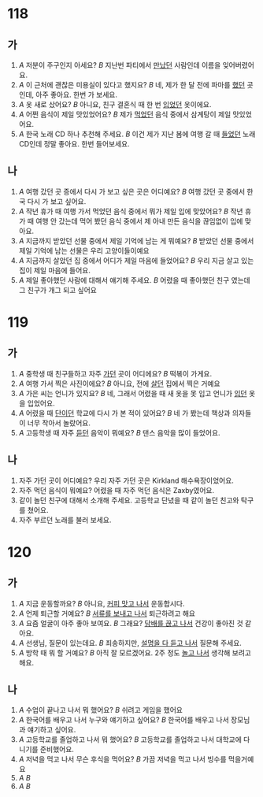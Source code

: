 # 118
## 가
1. *A* 저분이 주구인지 아세요?
   *B* 지난번 파티에서 <u>만났던</u> 사람인데 이름을 잊어버렸어요.
2. *A* 이 근처에 괜찮은 미용실이 있다고 했지요?
   *B* 네, 제가 한 달 전에 파마를 <u>했던</u> 곳인데, 아주 좋아요. 한번 가 보세요.
3. *A* 옷 새로 샀어요?
   *B* 아니요, 친구 결혼식 때 한 번 <u>입었던</u> 옷이에요.
4. *A* 어쩐 음식이 제일 맛있었어요?
   *B* 제가 <u>먹었던</u> 음식 중에서 삼계탕이 제일 맛있었어요.
5. *A* 한국 노래 CD 하나 추천해 주세요.
   *B* 이건 제가 지난 봄에 여행 갈 때 <u>들었던</u> 노래 CD인데 정말 좋아요. 한번 들어보세요.
## 나
1. *A* 여행 갔던 곳 증에서 다시 가 보고 싶은 곳은 어디예요?
   *B* 여행 갔던 곳 중에서 한국 다시 가 보고 싶어요.
2. *A* 작년 휴가 때 여행 가서 먹었던 음식 중에서 뭐가 제일 입에 맞았어요?
   *B* 작년 휴가 때 여행 안 갔는데 먹어 봤던 음식 중에서 제 아내 만든 음식을 끊임없이 입에 맞아요.
3. *A* 지금까지 받았던 선물 중에서 제일 기억에 남는 게 뭐예요?
   *B* 받았던 선물 중에서 제일 기억에 남는 선물은 우리 고양이들이예요
4. *A* 지금까지 살았던 집 중에서 어디가 제일 마음에 들었어요?
   *B* 우리 지금 살고 있는 집이 제일 마음에 들어요.
5. *A* 제일 좋아했던 사람에 대해서 얘기해 주세요.
   *B* 어렸을 때 좋아했던 친구 였는데 그 친구가 개그 되고 싶어요

# 119
## 가
1. *A* 중학생 때 친구들하고 자주 <u>가던</u> 곳이 어디에요?
   *B* 떡볶이 가게요.
2. *A* 여행 가서 찍은 사진이에요?
   *B* 아니요, 전에 <u>살던</u> 집에서 찍은 거예요
3. *A* 가은 씨는 언니가 있지요?
   *B* 네, 그래서 어렸을 때 새 옷을 못 입고 언니가 <u>입던</u> 옷을 입었어요.
4. *A* 어렸을 때 <u>단이던</u> 학교에 다시 가 본 적이 있어요?
   *B* 네 가 봤는데 책상과 의자들이 너무 작아서 놀랐어요.
5. *A* 고등학생 때 자주 <u>듣던</u> 음악이 뭐예요?
   *B* 댄스 음악을 많이 들었어요.
## 나
1. 자주 가던 곳이 어디예요? 우리 자주 가던 곳은 Kirkland 해수욕장이었어요.
2. 자주 먹던 음식이 뭐예요? 어렸을 때 자주 먹던 음식은 Zaxby였어요.
3. 같이 놀던 친구에 대해서 소개해 주세요. 고등학교 단녔을 때 같이 놀던 친고와 탁구를 쳤어요.
4. 자주 부르던 노래를 불러 보세요.
# 120
## 가
1. *A* 지금 운동할까요?
   *B* 아니요, <u>커피 맛고 나서</u> 운동합시다.
2. *A* 언제 퇴근할 거예요?
   *B* <u>서류를 보내고 나서</u> 퇴근하려고 해요
3. *A* 요즘 얼굴이 아주 좋아 보여요.
   *B* 그래요? <u>담배를 끊고 나서</u> 건강이 좋아진 것 같아요.
4. *A* 선생님, 질문이 있는데요.
   *B* 죄송하지만, <u>설명을 다 듣고 나서</u> 질문해 주세요.
5. *A* 방학 때 뭐 할 거예요?
   *B*  아직 잘 모르겠어요. 2주 정도 <u>놀고 나서</u> 생각해 보려고 해요.
## 나
1. *A* 수업이 끝나고 나서 뭐 했어요?
   *B* 쉬려고 게임을 했어요
2. *A* 한국어를 배우고 나서 누구와 얘기하고 싶어요?
   *B* 한국어를 배우고 나서 장모님과 얘기하고 싶어요.
3. *A* 고등학교를 졸업하고 나서 뭐 했어요?
   *B* 고등학교를 졸업하고 나서 대학교에 다니기를 준비했어요.
4. *A* 저녁을 먹고 나서 무슨 후식을 먹어요?
   *B* 가끔 저녁을 먹고 나서 빙수를 먹을거예요
5. *A*
   *B*
6. *A*
   *B*
